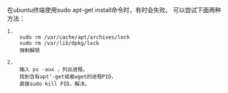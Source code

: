 在ubuntu终端使用sudo apt-get install命令时，有时会失败。
可以尝试下面两种方法：

	1.
		sudo rm /var/cache/apt/archives/lock
		sudo rm /var/lib/dpkg/lock
		强制解锁
	
	2.
		输入 ps -aux ，列出进程。
		找到含有apt‘-get或者wget的进程PID，
      	直接sudo kill PID，解决。
